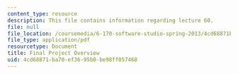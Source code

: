 ```yaml
---
content_type: resource
description: This file contains information regarding lecture 60.
file: null
file_location: /coursemedia/6-170-software-studio-spring-2013/4cd68871ba70ef3695b0be98ff057468_MIT6_170S13_60-final-proj.pdf
file_type: application/pdf
resourcetype: Document
title: Final Project Overview
uid: 4cd68871-ba70-ef36-95b0-be98ff057468
---
```

